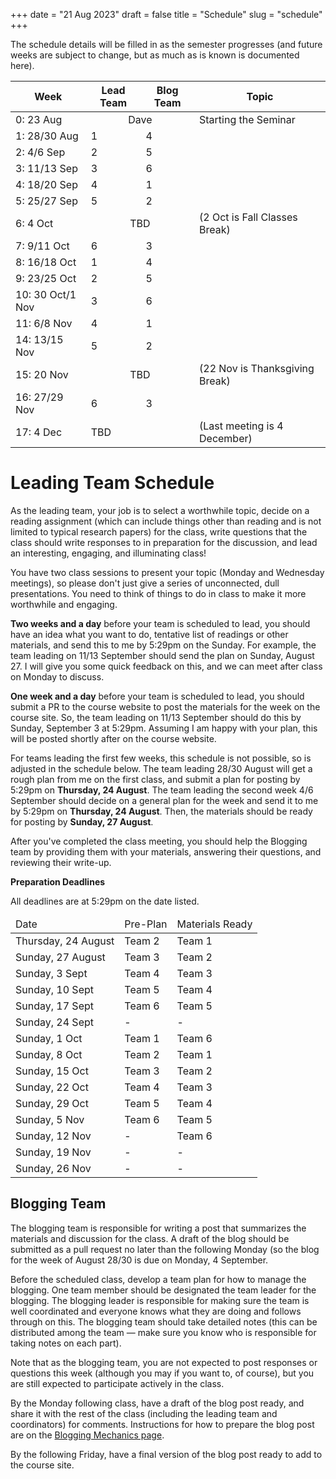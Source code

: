 +++
date = "21 Aug 2023"
draft = false
title = "Schedule"
slug = "schedule"
+++

The schedule details will be filled in as the semester progresses (and
future weeks are subject to change, but as much as is known is
documented here).

<table class="schedule">
<thead>
<tr>
<th align="center">Week</th>
<th align="center">Lead Team</th>
<th align="center">Blog Team</th>
<th align="center">Topic</th>
</tr>
</thead>
<tbody>
<tr>
<td>0: 23 Aug</td>
<td colspan=2 align="center">Dave</td>
<td>Starting the Seminar</td>
</tr>
<tr>
<td>1: 28/30 Aug</td>
<td>1</td><td>4</td>
<td>
</td>
</tr>

<tr>
<td>2: 4/6 Sep</td>
<td>2</td><td>5</td>
<td>
</td>
</tr>

<tr>
<td>3: 11/13 Sep</td>
<td>3</td><td>6</td>
<td>
</td>
</tr>

<tr>
<td>4: 18/20 Sep</td>
<td>4</td><td>1</td>
<td>
</td>
</tr>

<tr>
<td>5: 25/27 Sep</td>
<td>5</td><td>2</td>
<td>
</td>
</tr>

<tr>
<td>6: 4 Oct</td>
<td colspan="2" align="center">TBD</a>
<td>(2 Oct is Fall Classes Break)
</td>
</tr>

<tr>
<td>7: 9/11 Oct</td>
<td>6</td><td>3</td>
<td>
</td>
</tr>

<tr>
<td>8: 16/18 Oct</td>
<td>1</td><td>4</td>
<td>
</td>
</tr>

<tr>
<td>9: 23/25 Oct</td>
<td>2</td><td>5</td>
<td>
</td>
</tr>

<tr>
<td>10: 30 Oct/1 Nov</td>
<td>3</td><td>6</td>
<td>
</td>
</tr>

<tr>
<td>11: 6/8 Nov</td>
<td>4</td><td>1</td>
<td>
</td>
</tr>

<tr>
<td>14: 13/15 Nov</td>
<td>5</td> <td>2</td>
<td>
</td>
</tr>


<tr>
<td>15: 20 Nov</td>
<td colspan="2" align="center">TBD</td>
<td>(22 Nov is Thanksgiving Break)</td>
</tr>

<tr>
<td>16: 27/29 Nov</td>
<td>6</td> <td>3</td>
<td>
</td>
</tr>

<tr>
<td>17: 4 Dec</td>
<td colspan="2">TBD</td> <td>(Last meeting is 4 December)</td>
</tr>

</tbody>
</table>

# Leading Team Schedule

As the leading team, your job is to select a worthwhile topic, decide
on a reading assignment (which can include things other than reading
and is not limited to typical research papers) for the class, write
questions that the class should write responses to in preparation for
the discussion, and lead an interesting, engaging, and illuminating
class!

You have two class sessions to present your topic (Monday and
Wednesday meetings), so please don't just give a series of
unconnected, dull presentations. You need to think of things to do in
class to make it more worthwhile and engaging.

**Two weeks and a day** before your team is scheduled to lead, you
  should have an idea what you want to do, tentative list of readings
  or other materials, and send this to me by 5:29pm on the Sunday. For
  example, the team leading on 11/13 September should send the plan on
  Sunday, August 27. I will give you some quick feedback on this, and
  we can meet after class on Monday to discuss.

**One week and a day** before your team is scheduled to lead, you
  should submit a PR to the course website to post the materials for
  the week on the course site. So, the team leading on 11/13 September
  should do this by Sunday, September 3 at 5:29pm. Assuming I am happy
  with your plan, this will be posted shortly after on the course
  website.

For teams leading the first few weeks, this schedule is not possible,
so is adjusted in the schedule below. The team leading 28/30 August
will get a rough plan from me on the first class, and submit a plan
for posting by 5:29pm on **Thursday, 24 August**. The team leading the
second week 4/6 September should decide on a general plan for the week
and send it to me by 5:29pm on **Thursday, 24 August**. Then, the
materials should be ready for posting by **Sunday, 27 August**.

After you've completed the class meeting, you should help the Blogging
team by providing them with your materials, answering their questions,
and reviewing their write-up.

**Preparation Deadlines**

All deadlines are at 5:29pm on the date listed.

<table class="schedule">
<thead>
<tr>
<td>Date</td><td>Pre-Plan</td><td>Materials Ready</td></tr>
</thead>
<tr><td>Thursday, 24 August</td><td>Team 2</td><td>Team 1</td></tr>
<tr><td>Sunday, 27 August</td><td>Team 3</td><td>Team 2</td></tr>
<tr><td>Sunday, 3 Sept</td><td>Team 4</td><td>Team 3</td></tr>
<tr><td>Sunday, 10 Sept</td><td>Team 5</td><td>Team 4</td></tr>
<tr><td>Sunday, 17 Sept</td><td>Team 6</td><td>Team 5</td></tr>
<tr><td>Sunday, 24 Sept</td><td>-</td><td>-</td></tr>
<tr><td>Sunday, 1 Oct</td><td>Team 1</td><td>Team 6</td></tr>
<tr><td>Sunday, 8 Oct</td><td>Team 2</td><td>Team 1</td></tr>
<tr><td>Sunday, 15 Oct</td><td>Team 3</td><td>Team 2</td></tr>
<tr><td>Sunday, 22 Oct</td><td>Team 4</td><td>Team 3</td></tr>
<tr><td>Sunday, 29 Oct</td><td>Team 5</td><td>Team 4</td></tr>
<tr><td>Sunday, 5 Nov</td><td>Team 6</td><td>Team 5</td></tr>
<tr><td>Sunday, 12 Nov</td><td>-</td><td>Team 6</td></tr>
<tr><td>Sunday, 19 Nov</td><td>-</td><td>-</td></tr>
<tr><td>Sunday, 26 Nov</td><td>-</td><td>-</td></tr>
</table>

## Blogging Team

The blogging team is responsible for writing a post that summarizes
the materials and discussion for the class. A draft of the blog should
be submitted as a pull request no later than the following Monday (so
the blog for the week of August 28/30 is due on Monday, 4 September.

Before the scheduled class, develop a team plan for how to manage the
blogging. One team member should be designated the team leader for the
blogging. The blogging leader is responsible for making sure the team
is well coordinated and everyone knows what they are doing and follows
through on this. The blogging team should take detailed notes (this
can be distributed among the team &mdash; make sure you know who is
responsible for taking notes on each part).

Note that as the blogging team, you are not expected to post responses
or questions this week (although you may if you want to, of course),
but you are still expected to participate actively in the class. 

By the Monday following class, have a draft of the blog post ready,
and share it with the rest of the class (including the leading team
and coordinators) for comments. Instructions for how to prepare the
blog post are on the [Blogging Mechanics page](/blogging).

By the following Friday, have a final version of the blog post ready
to add to the course site.

